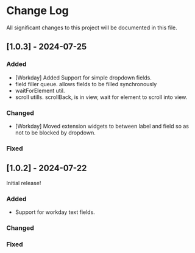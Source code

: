 # Change Log
All significant changes to this project will be documented in this file.

## [1.0.3] - 2024-07-25

### Added
- [Workday] Added Support for simple dropdown fields.
- field filler queue. allows fields to be filled synchronously
- waitForElement util. 
- scroll utills. scrollBack, is in view, wait for element to scroll into view.

### Changed
- [Workday] Moved extension widgets to between label and field so as not to be blocked by dropdown.

### Fixed


## [1.0.2] - 2024-07-22

Initial release!

### Added
- Support for workday text fields.

### Changed

### Fixed
